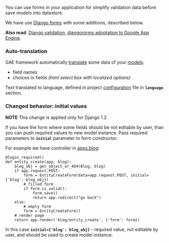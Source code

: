 You can use forms in your application for simplify validation data before save models into datastore.

We have use [Django forms](http://docs.djangoproject.com/en/dev/topics/forms/modelforms/) with some additions, described below.

**Also read**: [Django validation](http://docs.djangoproject.com/en/dev/ref/forms/validation/), [djangororms adoptation to Google App Engine](http://code.google.com/intl/ru/appengine/articles/djangoforms.html).

### Auto-translation ###

GAE framework automatically [translate](Translate.md) some data of your [models](Models.md):
  * field names
  * choices in fields _(html select box with localized options)_

Text translated to language, defined in project [configuration](Config.md) file in **`language`** section.

### Changed behavior: initial values ###

**NOTE** This change is applied only for Django 1.2.

If you have the form where some fields should be not editable by user, than you can push required values to new model instance. Pass required parameters to **`initial`** parameter to form constructor.

For example we have controller in [apps.blog](AppsBlog.md):
```
@login_required()
def entity_create(app, blog):
    blog_obj = get_object_or_404(Blog, blog)
    if app.request.POST:
        form = EntityCreateForm(data=app.request.POST, initial={'blog': blog_obj})
        # filled form
        if form.is_valid():
            form.save()
            return app.redirect("go back")
    else:
        # empty form
        form = EntityCreateForm()
    # render page
    return app.render('blog/entity_create', {'form': form})
```

In this case **`initial={'blog': blog_obj}`** - required value, not editable by user, and should be used to create model instance.